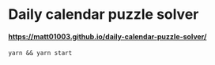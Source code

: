 # Daily calendar puzzle solver

#### https://matt01003.github.io/daily-calendar-puzzle-solver/

`yarn && yarn start`
